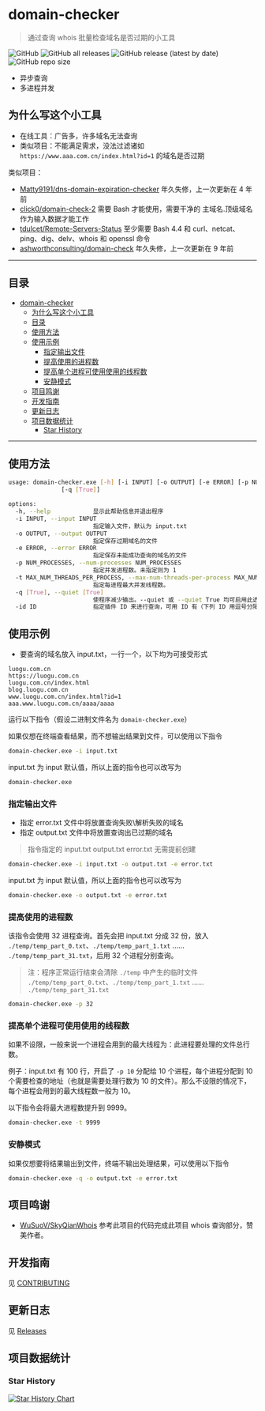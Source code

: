 # domain-checker

> 通过查询 whois 批量检查域名是否过期的小工具

![GitHub](https://img.shields.io/github/license/HowieHz/domain-checker)
![GitHub all releases](https://img.shields.io/github/downloads/HowieHz/domain-checker/total)
![GitHub release (latest by date)](https://img.shields.io/github/downloads/HowieHz/domain-checker/latest/total)
![GitHub repo size](https://img.shields.io/github/repo-size/HowieHz/domain-checker)

- 异步查询
- 多进程并发

## 为什么写这个小工具

- 在线工具：广告多，许多域名无法查询
- 类似项目：不能满足需求，没法过滤诸如 `https://www.aaa.com.cn/index.html?id=1` 的域名是否过期

类似项目：
- [Matty9191/dns-domain-expiration-checker](https://github.com/Matty9191/dns-domain-expiration-checker) 年久失修，上一次更新在 4 年前
- [click0/domain-check-2](https://github.com/click0/domain-check-2) 需要 Bash 才能使用，需要干净的 主域名.顶级域名 作为输入数据才能工作
- [tdulcet/Remote-Servers-Status](https://github.com/tdulcet/Remote-Servers-Status)  至少需要 Bash 4.4 和 curl、netcat、ping、dig、delv、whois 和 openssl 命令
- [ashworthconsulting/domain-check](https://github.com/ashworthconsulting/domain-check) 年久失修，上一次更新在 9 年前

---

## 目录

- [domain-checker](#domain-checker)
  - [为什么写这个小工具](#为什么写这个小工具)
  - [目录](#目录)
  - [使用方法](#使用方法)
  - [使用示例](#使用示例)
    - [指定输出文件](#指定输出文件)
    - [提高使用的进程数](#提高使用的进程数)
    - [提高单个进程可使用使用的线程数](#提高单个进程可使用使用的线程数)
    - [安静模式](#安静模式)
  - [项目鸣谢](#项目鸣谢)
  - [开发指南](#开发指南)
  - [更新日志](#更新日志)
  - [项目数据统计](#项目数据统计)
    - [Star History](#star-history)

---

## 使用方法

```bash
usage: domain-checker.exe [-h] [-i INPUT] [-o OUTPUT] [-e ERROR] [-p NUM_PROCESSES] [-t MAX_NUM_THREADS_PER_PROCESS] [-utl [True]]
               [-q [True]]

options:
  -h, --help            显示此帮助信息并退出程序
  -i INPUT, --input INPUT
                        指定输入文件，默认为 input.txt
  -o OUTPUT, --output OUTPUT
                        指定保存过期域名的文件
  -e ERROR, --error ERROR
                        指定保存未能成功查询的域名的文件
  -p NUM_PROCESSES, --num-processes NUM_PROCESSES
                        指定并发进程数。未指定则为 1
  -t MAX_NUM_THREADS_PER_PROCESS, --max-num-threads-per-process MAX_NUM_THREADS_PER_PROCESS
                        指定每进程最大并发线程数。
  -q [True], --quiet [True]
                        使程序减少输出。--quiet 或 --quiet True 均可启用此选项
  -id ID                指定插件 ID 来进行查询，可用 ID 有（下列 ID 用逗号分隔）：whois21,async_query,sync_query
```

## 使用示例

- 要查询的域名放入 input.txt，一行一个，以下均为可接受形式

```
luogu.com.cn
https://luogu.com.cn
luogu.com.cn/index.html
blog.luogu.com.cn
www.luogu.com.cn/index.html?id=1
aaa.www.luogu.com.cn/aaaa/aaaa
```

运行以下指令（假设二进制文件名为 `domain-checker.exe`）

如果仅想在终端查看结果，而不想输出结果到文件，可以使用以下指令

```bash
domain-checker.exe -i input.txt
```

input.txt 为 input 默认值，所以上面的指令也可以改写为

```bash
domain-checker.exe
```

### 指定输出文件

- 指定 error.txt 文件中将放置查询失败\解析失败的域名
- 指定 output.txt 文件中将放置查询出已过期的域名

> 指令指定的 input.txt output.txt error.txt 无需提前创建

```bash
domain-checker.exe -i input.txt -o output.txt -e error.txt
```

input.txt 为 input 默认值，所以上面的指令也可以改写为

```bash
domain-checker.exe -o output.txt -e error.txt
```

### 提高使用的进程数

该指令会使用 32 进程查询。首先会把 input.txt 分成 32 份，放入 `./temp/temp_part_0.txt`、`./temp/temp_part_1.txt` …… `./temp/temp_part_31.txt`，后用 32 个进程分别查询。

> 注：程序正常运行结束会清除 `./temp` 中产生的临时文件 `./temp/temp_part_0.txt`、`./temp/temp_part_1.txt` …… `./temp/temp_part_31.txt`

```bash
domain-checker.exe -p 32
```

### 提高单个进程可使用使用的线程数

如果不设限，一般来说一个进程会用到的最大线程为：此进程要处理的文件总行数。

例子：input.txt 有 100 行，开启了 `-p 10` 分配给 10 个进程，每个进程分配到 10 个需要检查的地址（也就是需要处理行数为 10 的文件）。那么不设限的情况下，每个进程会用到的最大线程数一般为 10。

以下指令会将最大进程数提升到 9999。

```bash
domain-checker.exe -t 9999
```

### 安静模式

如果仅想要将结果输出到文件，终端不输出处理结果，可以使用以下指令

```bash
domain-checker.exe -q -o output.txt -e error.txt
```

## 项目鸣谢

- [WuSuoV/SkyQianWhois](https://github.com/WuSuoV/SkyQianWhois) 参考此项目的代码完成此项目 whois 查询部分，赞美作者。

## 开发指南

见 [CONTRIBUTING](./CONTRIBUTING)

## 更新日志

见 [Releases](https://github.com/HowieHz/domain-checker/releases)

## 项目数据统计

### Star History

<a href="https://star-history.com/#HowieHz/domain-checker&Date">
 <picture>
   <source media="(prefers-color-scheme: dark)" srcset="https://api.star-history.com/svg?repos=HowieHz/domain-checker&type=Date&theme=dark" loading="lazy" />
   <source media="(prefers-color-scheme: light)" srcset="https://api.star-history.com/svg?repos=HowieHz/domain-checker&type=Date" loading="lazy" />
   <img alt="Star History Chart" src="https://api.star-history.com/svg?repos=HowieHz/domain-checker&type=Date" loading="lazy" />
 </picture>
</a>
